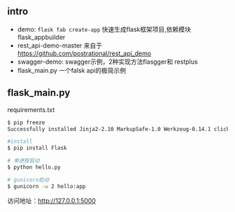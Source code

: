 
## intro
* demo:  `flask fab create-app` 快速生成flask框架项目,依赖模块 flask_appbuilder
* rest_api-demo-master 来自于 https://github.com/postrational/rest_api_demo
* swagger-demo: swagger示例，2种实现方法flasgger和 restplus
* flask_main.py 一个falsk api的极简示例


## flask_main.py

requirements.txt
```sh
$ pip freeze
Successfully installed Jinja2-2.10 MarkupSafe-1.0 Werkzeug-0.14.1 click-6.7 flask-1.0.2 itsdangerous-0.24

#install
$ pip install Flask

# 单进程启动
$ python hello.py

# gunicorn启动
$ gunicorn -w 2 hello:app
```

访问地址：http://127.0.0.1:5000
